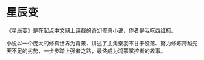 # 星辰变

《星辰变》是在[起点中文网](http://book.qidian.com/info/118447)上连载的奇幻修真小说，作者是我吃西红柿。

小说以一个庞大的修真世界为背景，讲述了主角秦羽不甘于没落、努力修炼跨越先天不足的劣势，一步步踏上强者之路，最终成为鸿蒙掌控者的故事。